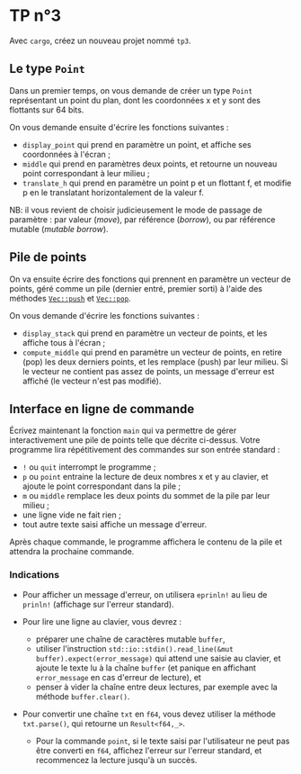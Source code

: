 # TP n°3

Avec `cargo`, créez un nouveau projet nommé `tp3`.

## Le type `Point`

Dans un premier temps, on vous demande de créer un type `Point` représentant un point du plan,
dont les coordonnées x et y sont des flottants sur 64 bits.

On vous demande ensuite d'écrire les fonctions suivantes :

* `display_point` qui prend en paramètre un point, et affiche ses coordonnées à l'écran ;
* `middle` qui prend en paramètres deux points, et retourne un nouveau point correspondant à leur milieu ;
* `translate_h` qui prend en paramètre un point p et un flottant f, et modifie p en le translatant horizontalement de la valeur f.

NB: il vous revient de choisir judicieusement le mode de passage de paramètre : par valeur (*move*), par référence (*borrow*), ou par référence mutable (*mutable borrow*).

## Pile de points

On va ensuite écrire des fonctions qui prennent en paramètre un vecteur de points,
géré comme un pile (dernier entré, premier sorti) à l'aide des méthodes [`Vec::push`] et [`Vec::pop`].

On vous demande d'écrire les fonctions suivantes :

* `display_stack` qui prend en paramètre un vecteur de points, et les affiche tous à l'écran ;
* `compute_middle` qui prend en paramètre un vecteur de points, en retire (pop) les deux derniers points, et les remplace (push) par leur milieu. Si le vecteur ne contient pas assez de points, un message d'erreur est affiché (le vecteur n'est pas modifié).

## Interface en ligne de commande

Écrivez maintenant la fonction `main` qui va permettre de gérer interactivement une pile de points telle que décrite ci-dessus.
Votre programme lira répétitivement des commandes sur son entrée standard :

* `!` ou `quit` interrompt le programme ;
* `p` ou `point` entraine la lecture de deux nombres x et y au clavier, et ajoute le point correspondant dans la pile ;
* `m` ou `middle` remplace les deux points du sommet de la pile par leur milieu ;
* une ligne vide ne fait rien ;
* tout autre texte saisi affiche un message d'erreur.

Après chaque commande,
le programme affichera le contenu de la pile et attendra la prochaine commande.

### Indications

* Pour afficher un message d'erreur, on utilisera `eprinln!` au lieu de `prinln!`
  (affichage sur l'erreur standard).
  
* Pour lire une ligne au clavier, vous devrez :

    + préparer une chaîne de caractères mutable `buffer`,
    + utiliser l'instruction `std::io::stdin().read_line(&mut buffer).expect(error_message)`
      qui attend une saisie au clavier, et ajoute le texte lu à la chaîne `buffer`
      (et panique en affichant `error_message` en cas d'erreur de lecture), et
    + penser à vider la chaîne entre deux lectures, par exemple avec la méthode `buffer.clear()`.

* Pour convertir une chaîne `txt` en `f64`, vous devez utiliser la méthode `txt.parse()`,
  qui retourne un `Result<f64,_>`.
  
    + Pour la commande `point`, si le texte saisi par l'utilisateur ne peut pas être converti en `f64`,
      affichez l'erreur sur l'erreur standard, et recommencez la lecture jusqu'à un succès.

[`Vec::push`]: https://doc.rust-lang.org/std/vec/struct.Vec.html#method.push
[`Vec::pop`]: https://doc.rust-lang.org/std/vec/struct.Vec.html#method.pop
[`String::clear`]: https://doc.rust-lang.org/std/vec/struct.Vec.html?search=String%3A%3Aclear


